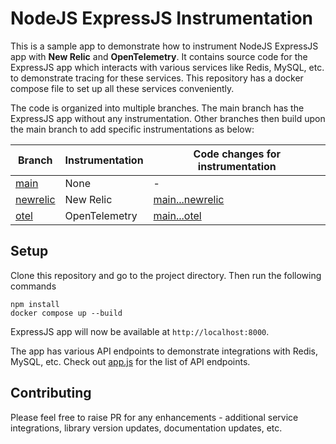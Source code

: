 # NodeJS ExpressJS Instrumentation

This is a sample app to demonstrate how to instrument NodeJS ExpressJS app with **New Relic** and **OpenTelemetry**. It contains source code for the ExpressJS app which interacts with various services like Redis, MySQL, etc. to demonstrate tracing for these services. This repository has a docker compose file to set up all these services conveniently.

The code is organized into multiple branches. The main branch has the ExpressJS app without any instrumentation. Other branches then build upon the main branch to add specific instrumentations as below:

| Branch                                                                         | Instrumentation | Code changes for instrumentation                                                                |
| ------------------------------------------------------------------------------ | --------------- | ----------------------------------------------------------------------------------------------- |
| [main](https://github.com/cubeapm/sample_app_nodejs_express/tree/main)         | None            | -                                                                                               |
| [newrelic](https://github.com/cubeapm/sample_app_nodejs_express/tree/newrelic) | New Relic       | [main...newrelic](https://github.com/cubeapm/sample_app_nodejs_express/compare/main...newrelic) |
| [otel](https://github.com/cubeapm/sample_app_nodejs_express/tree/otel)         | OpenTelemetry   | [main...otel](https://github.com/cubeapm/sample_app_nodejs_express/compare/main...otel)         |

## Setup

Clone this repository and go to the project directory. Then run the following commands

```
npm install
docker compose up --build
```

ExpressJS app will now be available at `http://localhost:8000`.

The app has various API endpoints to demonstrate integrations with Redis, MySQL, etc. Check out [app.js](app.js) for the list of API endpoints.

## Contributing

Please feel free to raise PR for any enhancements - additional service integrations, library version updates, documentation updates, etc.
